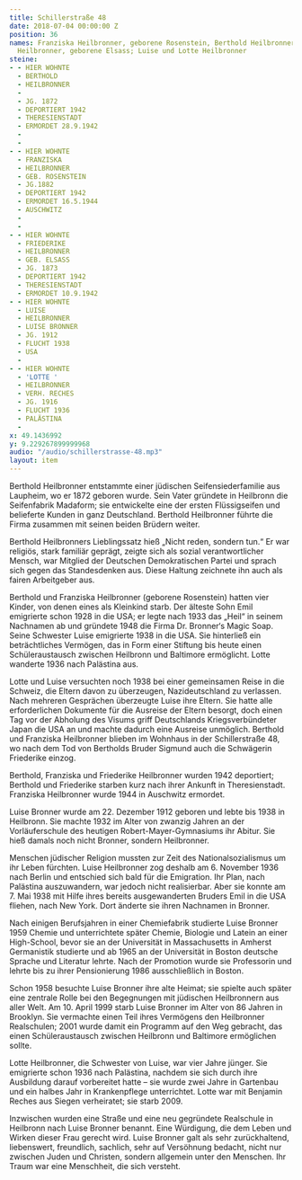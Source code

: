 ```yaml
---
title: Schillerstraße 48
date: 2018-07-04 00:00:00 Z
position: 36
names: Franziska Heilbronner, geborene Rosenstein, Berthold Heilbronner und Friederike
  Heilbronner, geborene Elsass; Luise und Lotte Heilbronner
steine:
- - HIER WOHNTE
  - BERTHOLD
  - HEILBRONNER
  - 
  - JG. 1872
  - DEPORTIERT 1942
  - THERESIENSTADT
  - ERMORDET 28.9.1942
  - 
  - 
- - HIER WOHNTE
  - FRANZISKA
  - HEILBRONNER
  - GEB. ROSENSTEIN
  - JG.1882
  - DEPORTIERT 1942
  - ERMORDET 16.5.1944
  - AUSCHWITZ
  - 
  - 
- - HIER WOHNTE
  - FRIEDERIKE
  - HEILBRONNER
  - GEB. ELSASS
  - JG. 1873
  - DEPORTIERT 1942
  - THERESIENSTADT
  - ERMORDET 10.9.1942
- - HIER WOHNTE
  - LUISE
  - HEILBRONNER
  - LUISE BRONNER
  - JG. 1912
  - FLUCHT 1938
  - USA
  - 
- - HIER WOHNTE
  - 'LOTTE '
  - HEILBRONNER
  - VERH. RECHES
  - JG. 1916
  - FLUCHT 1936
  - PALÄSTINA
  - 
x: 49.1436992
y: 9.229267899999968
audio: "/audio/schillerstrasse-48.mp3"
layout: item
---
```


Berthold Heilbronner entstammte einer jüdischen Seifensiederfamilie aus Laupheim, wo er 1872 geboren wurde. Sein Vater gründete in Heilbronn die Seifenfabrik Madaform; sie entwickelte eine der ersten Flüssigseifen und belieferte Kunden in ganz Deutschland. Berthold Heilbronner führte die Firma zusammen mit seinen beiden Brüdern weiter.

Berthold Heilbronners Lieblingssatz hieß „Nicht reden, sondern tun.“ Er war religiös, stark familiär geprägt, zeigte sich als sozial verantwortlicher Mensch, war Mitglied der Deutschen Demokratischen Partei und sprach sich gegen das Standesdenken aus. Diese Haltung zeichnete ihn auch als fairen Arbeitgeber aus.

Berthold und Franziska Heilbronner (geborene Rosenstein) hatten vier Kinder, von denen eines als Kleinkind starb. Der älteste Sohn Emil emigrierte schon 1928 in die USA; er legte nach 1933 das „Heil“ in seinem Nachnamen ab und gründete 1948 die Firma Dr. Bronner‘s Magic Soap. Seine Schwester Luise emigrierte 1938 in die USA. Sie hinterließ ein beträchtliches Vermögen, das in Form einer Stiftung bis heute einen Schüleraustausch zwischen Heilbronn und Baltimore ermöglicht. Lotte wanderte 1936 nach Palästina aus.

Lotte und Luise versuchten noch 1938 bei einer gemeinsamen Reise in die Schweiz, die Eltern davon zu überzeugen, Nazideutschland zu verlassen. Nach mehreren Gesprächen überzeugte Luise ihre Eltern. Sie hatte alle erforderlichen Dokumente für die Ausreise der Eltern besorgt, doch einen Tag vor der Abholung des Visums griff Deutschlands Kriegsverbündeter Japan die USA an und machte dadurch eine Ausreise unmöglich. Berthold und Franziska Heilbronner blieben im Wohnhaus in der Schillerstraße 48, wo nach dem Tod von Bertholds Bruder Sigmund auch die Schwägerin Friederike einzog.

Berthold, Franziska und Friederike Heilbronner wurden 1942 deportiert; Berthold und Friederike starben kurz nach ihrer Ankunft in Theresienstadt. Franziska Heilbronner wurde 1944 in Auschwitz ermordet.

Luise Bronner wurde am 22. Dezember 1912 geboren und lebte bis 1938 in Heilbronn. Sie machte 1932 im Alter von zwanzig Jahren an der Vorläuferschule des heutigen Robert-Mayer-Gymnasiums ihr Abitur. Sie hieß damals noch nicht Bronner, sondern Heilbronner. 

Menschen jüdischer Religion mussten zur Zeit des Nationalsozialismus um ihr Leben fürchten. Luise Heilbronner zog deshalb am 6. November 1936 nach Berlin und entschied sich bald für die Emigration. Ihr Plan, nach Palästina auszuwandern, war jedoch nicht realisierbar. Aber sie konnte am 7. Mai 1938 mit Hilfe ihres bereits ausgewanderten Bruders Emil in die USA fliehen, nach New York. Dort änderte sie ihren Nachnamen in Bronner. 

Nach einigen Berufsjahren in einer Chemiefabrik studierte Luise Bronner 1959 Chemie und unterrichtete später Chemie, Biologie und Latein an einer High-School, bevor sie an der Universität in Massachusetts in Amherst Germanistik studierte und ab 1965 an der Universität in Boston deutsche Sprache und Literatur lehrte. Nach der Promotion wurde sie Professorin und lehrte bis zu ihrer Pensionierung 1986 ausschließlich in Boston.

Schon 1958 besuchte Luise Bronner ihre alte Heimat; sie spielte auch später eine zentrale Rolle bei den Begegnungen mit jüdischen Heilbronnern aus aller Welt. 
Am 10. April 1999 starb Luise Bronner im Alter von 86 Jahren in Brooklyn. Sie vermachte einen Teil ihres Vermögens den Heilbronner Realschulen; 2001 wurde damit ein Programm auf den Weg gebracht, das einen Schüleraustausch zwischen Heilbronn und Baltimore ermöglichen sollte.

Lotte Heilbronner, die Schwester von Luise, war vier Jahre jünger. Sie emigrierte schon 1936 nach Palästina, nachdem sie sich durch ihre Ausbildung darauf vorbereitet hatte – sie wurde zwei Jahre in Gartenbau und ein halbes Jahr in Krankenpflege unterrichtet. Lotte war mit Benjamin Reches aus Siegen verheiratet; sie starb 2009.

Inzwischen wurden eine Straße und eine neu gegründete Realschule in Heilbronn nach Luise Bronner benannt. Eine Würdigung, die dem Leben und Wirken dieser Frau gerecht wird. Luise Bronner galt als sehr zurückhaltend, liebenswert, freundlich, sachlich, sehr auf Versöhnung bedacht, nicht nur zwischen Juden und Christen, sondern allgemein unter den Menschen. Ihr Traum war eine Menschheit, die sich versteht.
